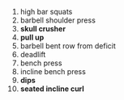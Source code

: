 1. high bar squats
2. barbell shoulder press
3. **skull crusher**
4. **pull up**
5. barbell bent row from deficit
6. deadlift
7. bench press
8. incline bench press
9. **dips**
10. **seated incline curl**